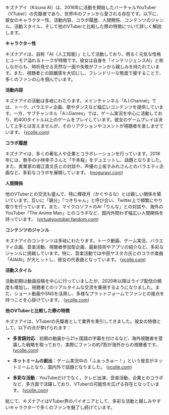 キズナアイ（Kizuna AI）は、2016年に活動を開始したバーチャルYouTuber（VTuber）の先駆者であり、世界中のファンから愛される存在です。以下に、彼女のキャラクター性、活動内容、コラボ履歴、人間関係、コンテンツのジャンル、活動スタイル、そして他のVTuberと比較した際の特徴について詳しく解説します。

**キャラクター性**

キズナアイは、自称「AI（人工知能）」として活動しており、明るく元気な性格とユーモア溢れるトークが特徴です。彼女は自身を「インテリジェンスAI」と称しながらも、時折見せる天然な一面や失敗がファンから親しみを持たれています。また、視聴者との距離感を大切にし、フレンドリーな態度で接することで、多くのファンの心を掴んでいます。

**活動内容**

キズナアイの活動は多岐にわたります。メインチャンネル「A.I.Channel」では、トーク、バラエティ企画、歌やダンスなど幅広いコンテンツを提供しています。一方、サブチャンネル「A.I.Games」では、ゲーム実況を中心に活動しており、約400タイトル以上のゲームをプレイしています。彼女のゲームプレイは決して上手とは言えませんが、そのリアクションやコメントが視聴者を楽しませています。 ([vcolle.com](https://vcolle.com/other/vtuberwiki/kizunaai-analysis/?utm_source=openai))

**コラボ履歴**

キズナアイは、多くの著名人や企業とコラボレーションを行っています。2018年には、歌手の小林幸子さんと「千本桜」をデュエットし、話題となりました。また、実業家の堀江貴文氏との対談や、声優の上坂すみれさんとのバラエティ企画など、多彩なコラボを展開しています。 ([moguravr.com](https://www.moguravr.com/kizuna-ai-12/?utm_source=openai))

**人間関係**

他のVTuberとの交流も盛んで、特に輝夜月（かぐやるな）とは親しい関係を築いています。互いに「親分」「つきちゃん」と呼び合い、Twitter上で頻繁にやり取りを行っています。また、マイクロソフトのAI「りんな」との対談や、海外のYouTuber「The Anime Man」とのコラボなど、国内外問わず幅広い人間関係を持っています。 ([virtualyoutuber.fandom.com](https://virtualyoutuber.fandom.com/ja/wiki/%E3%82%AD%E3%82%BA%E3%83%8A%E3%82%A2%E3%82%A4?utm_source=openai))

**コンテンツのジャンル**

キズナアイのコンテンツは多岐にわたります。トーク動画、ゲーム実況、バラエティ企画、音楽活動、視聴者参加型企画、最新技術やアプリの紹介など、多彩なジャンルに挑戦しています。特に、音楽活動では中田ヤスタカ氏とのコラボ楽曲「AIAIAI」が大ヒットし、彼女の代表曲となっています。 ([vcolle.com](https://vcolle.com/other/vtuberwiki/kizunaai-analysis/?utm_source=openai))

**活動スタイル**

活動初期は動画投稿を中心に行っていましたが、2020年以降はライブ配信の頻度も増加し、視聴者とのリアルタイムな交流を重視するようになりました。また、ショート動画やSNSを活用し、多様なプラットフォームでファンとの接点を持つことを心掛けています。 ([vcolle.com](https://vcolle.com/other/vtuberwiki/kizunaai-analysis/?utm_source=openai))

**他のVTuberと比較した際の特徴**

キズナアイは、VTuberの先駆者として業界を牽引してきました。彼女の特徴として、以下の点が挙げられます：

- **多言語対応**：初期の動画から21ヶ国語の字幕を付けるなど、海外視聴者を意識した戦略を取っており、実際にファンの約7割が海外からの視聴者です。 ([vcolle.com](https://vcolle.com/other/vtuberwiki/kizunaai/?utm_source=openai))

- **ネットミームの創出**：ゲーム実況中の「ふぁっきゅー！」という発言がネットミームとなり、国内外で話題となりました。 ([vcolle.com](https://vcolle.com/other/vtuberwiki/kizunaai/?utm_source=openai))

- **多彩な活動**：YouTubeだけでなく、テレビ出演、音楽活動、企業とのコラボなど、多方面で活躍しており、VTuberの可能性を広げる存在となっています。 ([vcolle.com](https://vcolle.com/other/vtuberwiki/kizunaai/?utm_source=openai))

総じて、キズナアイはVTuber界のパイオニアとして、多彩な活動と親しみやすいキャラクターで多くのファンを魅了し続けています。 
